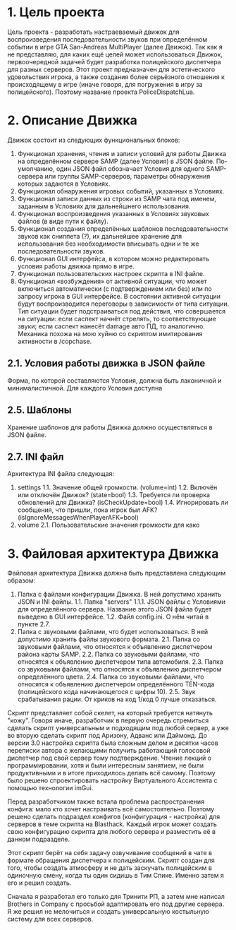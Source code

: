# 1. Цель проекта
Цель проекта - разработать настраеваемый движок для воспроизведения последовательности звуков при определённом событии в игре GTA San-Andreas MultiPlayer (далее Движок). Так как я не представляю, для каких ещё целей может использоваться Движок, первоочередной задачей будет разработка полицейского диспетчера для разных серверов. Этот проект предназначен для эстетического удовольствия игрока, а также создания более серьёзного отношения к происходящему в игре (иначе говоря, для погружения в игру за полицейского). Поэтому название проекта PoliceDispatchLua.

# 2. Описание Движка
Движок состоит из следующих функциональных блоков:
1. Функционал хранения, чтения и записи условий для работы Движка на определённом сервере SAMP (далее Условия) в JSON файле. По-умолчанию, один JSON файл обозначает Условия для одного SAMP-сервера или группы SAMP-серверов, параметры обнаружения которых задаются в Условиях.
2. Функционал обнаружения игровых событий, указанных в Условиях.
3. Функционал записи данных из строки из SAMP чата под именем, заданным в Условиях для дальнейшнего использования.
4. Функционал воспроизведения указанных в Условиях звуковых файлов (в виде пути к файлу).
5. Функционал создания определённых шаблонов последовательности звуков как сниппета (?), их дальнейшее хранение для использования без необходимости вписывать одни и те же последовательности звуков.
6. Функционал GUI интерфейса, в котором можно редактировать условия работы движка прямо в игре.
7. Функционал пользовательских настроек скрипта в INI файле.
8. Функционал «возбуждения» от активной ситуации, что может включиться автоматически (с подтверждением или без) или по запросу игрока в GUI интерфейсе. В состоянии активной ситуации будут воспроизводится переговоры в зависимости от типа ситуации. Тип ситуации будет подстраиваться под действия, что совершается на ситуации: если саспект начнёт стрелять, то соответствующие звуки; если саспект нанесёт damage авто ПД, то аналогично. Механика похожа на мою хуйню со скриптом имитирования активности в /copchase.

## 2.1. Условия работы движка в JSON файле
Форма, по которой составляются Условия, должна быть лаконичной и минималистичной. Для каждого Условия доступна 

## 2.5. Шаблоны
Хранение шаблонов для работы Движка должно осуществляться в JSON файле.

## 2.7. INI файл
Архитектура INI файла следующая:
1. settings
1.1. Значение общей громкости. (volume=int)
1.2. Включён или отключён Движок? (state=bool)
1.3. Требуется ли проверка обновлений для Движка? (isCheckUpdate=bool)
1.4. Игнорировать ли сообщения, что пришли, пока игрок был AFK? (isIgnoreMessagesWhenPlayerAFK=bool)
2. volume
2.1. Пользовательские значения громкости для како

# 3. Файловая архитектура Движка
Файловая архитектура Движка должна быть представлена следующим образом:
1. Папка с файлами конфигурации Движка. В ней допустимо хранить JSON и INI файлы.
    1.1. Папка "servers" 
        1.1.1. JSON файлы с Условиями для определённого сервера. Название этого JSON файла будет выведено в GUI интерфейсе.
    1.2. Файл config.ini. О нём читай в пункте 2.7.
2. Папка с звуковыми файлами, что будет использоваться. В ней допустимо хранить файлы звукового формата.
    2.1. Папка со звуковыми файлами, что относятся к объявлению диспетчером района карты SAMP.
    2.2. Папка со звуковыми файлами, что относятся к объявлению диспетчером типа автомобиля.
    2.3. Папка со звуковыми файлами, что относятся к объявлению диспетчером определённого цвета.
    2.4. Папка со звуковыми файлами, что относятся к объявлению диспетчером определённого TEN-кода (полицейского кода начинающегося с цифры 10).
    2.5. Звук срабатывания рации.
От криков на код 1/код 0 лучше отказаться.


Скрипт представляет собой скелет, на который требуется натянуть "кожу". Говоря иначе, разработчик в первую очередь стремиться сделать скрипт универсальным и подходящим под любой сервер, а уже во вторую сделать скрипт под Аризону, Адванс или Даймонд. До версии 3.0 настройка скрипта была сложным делом и десятки часов переписки автора с желающими получить работающий голосовой диспетчер под свой сервер тому подтверждение. Чтение лекций о программировании, хотя и были интересным занятием, не были продуктивными и в итоге приходилось делать всё самому. Поэтому было решено спроектировать настройку Виртуального Ассистента с помощью технологии imGui.

Перед разработчиком также встала проблема распространения конфига: мало кто хочет настраивать всё самостоятельно. Поэтому решено сделать подраздел конфигов (конфигурация - настройка) для серверов в теме скрипта на Blasthack. Каждый игрок может создать свою конфигурацию скрипта для любого сервера и разместить её в данном подразделе.


Этот скрипт берёт на себя задачу озвучивание сообщений в чате в формате обращения диспетчера к полицейским. Скрипт создан для того, чтобы создать атмосферу и не дать заскучать полицейским в одиночную смену, когда ты один сидишь в Тим Спике. Именно затем я его и решил создать.

Сначала я разработал его только для Тринити РП, а затем мне написал Brothers in Company с просьбой адаптировать его под другие сервера. Я же решил не мелочиться и создать универсальную костыльную систему для всех серверов.